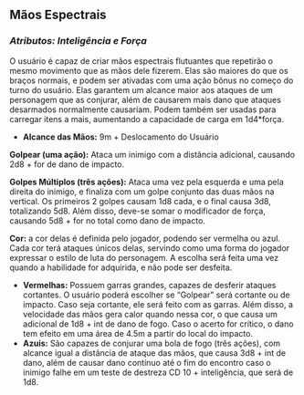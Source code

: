 ## Mãos Espectrais

### _Atributos: Inteligência e Força_

O usuário é capaz de criar mãos espectrais flutuantes que repetirão o mesmo movimento que as mãos dele fizerem. Elas são maiores do que os braços normais, e podem ser ativadas com uma ação bônus no começo do turno do usuário. Elas garantem um alcance maior aos ataques de um personagem que as conjurar, além de causarem mais dano que ataques desarmados normalmente causariam. Podem também ser usadas para carregar itens a mais, aumentando a capacidade de carga em 1d4*força.

- **Alcance das Mãos:** 9m + Deslocamento do Usuário

**Golpear (uma ação):** Ataca um inimigo com a distância adicional, causando 2d8 + for de dano de impacto.

**Golpes Múltiplos (três ações):** Ataca uma vez pela esquerda e uma pela direita do inimigo, e finaliza com um golpe conjunto das duas mãos na vertical. Os primeiros 2 golpes causam 1d8 cada, e o final causa 3d8, totalizando 5d8. Além disso, deve-se somar o modificador de força, causando 5d8 + for no total como dano de impacto.

**Cor:** a cor delas é definida pelo jogador, podendo ser vermelha ou azul. Cada cor terá ataques únicos delas, servindo como uma forma do jogador expressar o estilo de luta do personagem. A escolha será feita uma vez quando a habilidade for adquirida, e não pode ser desfeita.

- **Vermelhas:** Possuem garras grandes, capazes de desferir ataques cortantes. O usuário poderá escolher se “Golpear” será cortante ou de impacto. Caso seja cortante, ele será feito com as garras. Além disso, a velocidade das mãos gera calor quando nessa cor, o que causa um adicional de 1d8 + int de dano de fogo. Caso o acerto for crítico, o dano tem efeito em uma área de 4.5m a partir do local do impacto.
- **Azuis:** São capazes de conjurar uma bola de fogo (três ações), com alcance igual a distância de ataque das mãos, que causa 3d8 + int de dano, além de causar dano contínuo até o fim do encontro caso o inimigo falhe em um teste de destreza CD 10 + inteligência, que será de 1d8.
